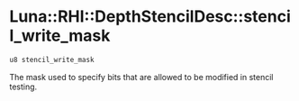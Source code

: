 # Luna::RHI::DepthStencilDesc::stencil_write_mask

```c++
u8 stencil_write_mask
```

The mask used to specify bits that are allowed to be modified in stencil testing. 

